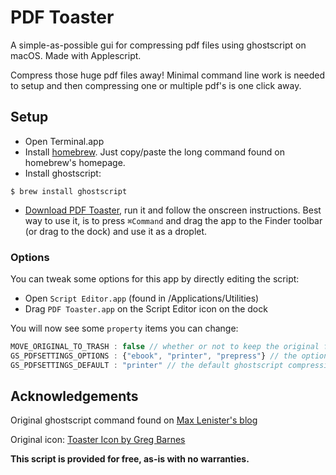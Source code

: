 PDF Toaster
=====

A simple-as-possible gui for compressing pdf files using ghostscript on macOS. Made with Applescript.

Compress those huge pdf files away! Minimal command line work is needed to setup and then compressing one or multiple pdf's is one click away.

## Setup

- Open Terminal.app
- Install [homebrew](https://brew.sh). Just copy/paste the long command found on homebrew's homepage.
- Install ghostscript:
 
```
$ brew install ghostscript
```

- [Download PDF Toaster](https://github.com/zdol/pdf-toaster/archive/master.zip), run it and follow the onscreen instructions. Best way to use it, is to press `⌘Command` and drag the app to the Finder toolbar (or drag to the dock) and use it as a droplet.

### Options

You can tweak some options for this app by directly editing the script: 

- Open `Script Editor.app` (found in /Applications/Utilities)
- Drag `PDF Toaster.app` on the Script Editor icon on the dock

You will now see some `property` items you can change:


```javascript
MOVE_ORIGINAL_TO_TRASH : false // whether or not to keep the original file
GS_PDFSETTINGS_OPTIONS : {"ebook", "printer", "prepress"} // the options you will have when running the app; from smaller to larger file size
GS_PDFSETTINGS_DEFAULT : "printer" // the default ghostscript compression setting
```


## Acknowledgements

Original ghostscript command found on [Max Lenister's blog](https://blog.omgmog.net/post/compressing-pdf-from-your-mac-or-linux-terminal-with-ghostscript/)

Original icon: [Toaster Icon by Greg Barnes](http://www.iconarchive.com/show/vintage-kitchen-icons-by-greg-barnes/Toaster-icon.html)




**This script is provided for free, as-is with no warranties.**
   

